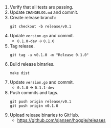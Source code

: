 1) Verify that all tests are passing.
1) Update `CHANGELOG.md` and commit.
1) Create release branch:
    ```
    git checkout -b release/v0.1
    ```
1) Update `version.go` and commit.
    * `0.1.0-dev` -> `0.1.0`
1) Tag release.
    ```
    git tag -a v0.1.0 -m "Release 0.1.0"
    ```
1) Build release binaries.
    ```
    make dist
    ```
1) Update `version.go` and commit.
    * `0.1.0` -> `0.1.1-dev`
1) Push commits and tags.
    ```
    git push origin release/v0.1
    git push origin v0.1.0
    ```
1) Upload release binaries to GitHub.
    * https://github.com/sjansen/hoggle/releases
